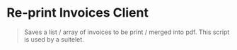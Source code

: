 # Re-print Invoices Client

> Saves a list / array of invoices to be print / merged into pdf. This script is used by a suitelet.
